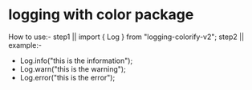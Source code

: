 # logging with color package
How to use:-
step1 ||
import { Log } from "logging-colorify-v2"; 
step2 || 
example:-
- Log.info("this is the information");
- Log.warn("this is the warning");
- Log.error("this is the error");
